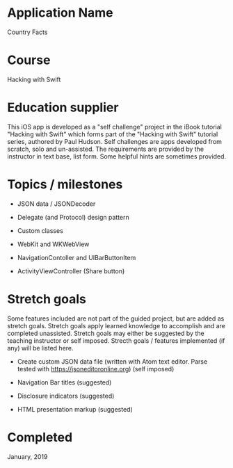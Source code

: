 # Application Name
Country Facts

# Course
Hacking with Swift

# Education supplier
This iOS app is developed as a "self challenge" project in the iBook tutorial "Hacking with Swift" which forms part of the "Hacking with Swift" tutorial series, authored by Paul Hudson. Self challenges are apps developed from scratch, solo and un-assisted. The requirements are provided by the instructor in text base, list form. Some helpful hints are sometimes provided.

# Topics / milestones
- JSON data / JSONDecoder

- Delegate (and Protocol) design pattern

- Custom classes

- WebKit and WKWebView

- NavigationContoller and UIBarButtonItem

- ActivityViewController (Share button)


# Stretch goals
Some features included are not part of the guided project, but are added as stretch goals. Stretch goals apply learned knowledge to accomplish and are completed unassisted. Stretch goals may either be suggested by the teaching instructor or self imposed. Strecth goals / features implemented (if any) will be listed here.

- Create custom JSON data file (written with Atom text editor. Parse tested with https://jsoneditoronline.org) (self imposed)

- Navigation Bar titles (suggested)

- Disclosure indicators (suggested)

- HTML presentation markup (suggested)


# Completed
January, 2019
